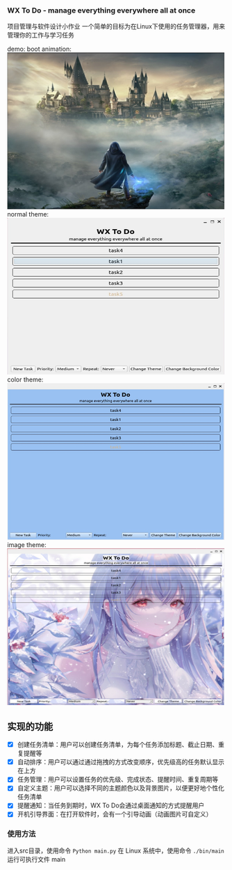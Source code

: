 ### WX To Do - manage everything everywhere all at once
 项目管理与软件设计小作业
 一个简单的目标为在Linux下使用的任务管理器，用来管理你的工作与学习任务

 demo:
 boot animation:
<img src="/demo/boot.jpg" width = "500" height = "360" alt="LRU list" align=center/>
normal theme:
<img src="/demo/2.jpg" width = "500" height = "360" alt="LRU list" align=center/>
color theme:
<img src="/demo/4.jpg" width = "500" height = "360" alt="LRU list" align=center/>
image theme:
<img src="/demo/3.jpg" width = "500" height = "360" alt="LRU list" align=center/>

 
 实现的功能
 -----
 - [x] 创建任务清单：用户可以创建任务清单，为每个任务添加标题、截止日期、重复提醒等
 - [x] 自动排序：用户可以通过通过拖拽的方式改变顺序，优先级高的任务默认显示在上方
 - [x] 任务管理：用户可以设置任务的优先级、完成状态、提醒时间、重复周期等
 - [x] 自定义主题：用户可以选择不同的主题颜色以及背景图片，以便更好地个性化任务清单
 - [x] 提醒通知：当任务到期时，WX To Do会通过桌面通知的方式提醒用户
 - [x] 开机引导界面：在打开软件时，会有一个引导动画（动画图片可自定义）
 
### 使用方法
进入src目录，使用命令 ```Python main.py``` 
在 Linux 系统中，使用命令 ```./bin/main``` 运行可执行文件 main